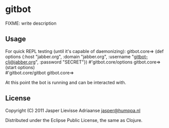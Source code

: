 # gitbot

FIXME: write description

## Usage

For quick REPL testing (until it's capable of daemonizing):
gitbot.core=> (def options {:host "jabber.org", :domain "jabber.org",
    :username "gitbot-clj@jabber.org", :password "SECRET"})
#'gitbot.core/options
gitbot.core=> (start options)  
#'gitbot.core/gitbot
gitbot.core=> 

At this point the bot is running and can be interacted with.

## License

Copyright (C) 2011 Jasper Lievisse Adriaanse <jasper@humppa.nl>

Distributed under the Eclipse Public License, the same as Clojure.

